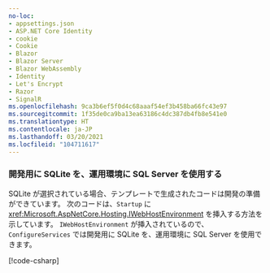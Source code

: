 ```yaml
---
no-loc:
- appsettings.json
- ASP.NET Core Identity
- cookie
- Cookie
- Blazor
- Blazor Server
- Blazor WebAssembly
- Identity
- Let's Encrypt
- Razor
- SignalR
ms.openlocfilehash: 9ca3b6ef5f0d4c68aaaf54ef3b458ba66fc43e97
ms.sourcegitcommit: 1f35de0ca9ba13ea63186c4dc387db4fb8e541e0
ms.translationtype: HT
ms.contentlocale: ja-JP
ms.lasthandoff: 03/20/2021
ms.locfileid: "104711617"
---
```

<a name="sqlite-dev"></a>
### <a name="use-sqlite-for-development-sql-server-for-production"></a>開発用に SQLite を、運用環境に SQL Server を使用する

SQLite が選択されている場合、テンプレートで生成されたコードは開発の準備ができています。 次のコードは、`Startup` に <xref:Microsoft.AspNetCore.Hosting.IWebHostEnvironment> を挿入する方法を示しています。 `IWebHostEnvironment` が挿入されているので、`ConfigureServices` では開発用に SQLite を、運用環境に SQL Server を使用できます。

[!code-csharp[](~/includes/RP/code/StartupDevProd.cs?name=snippet&highlight=5,10,14)]
